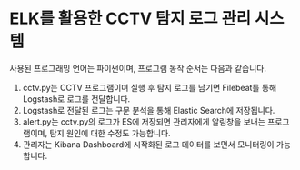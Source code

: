 # ELK를 활용한 CCTV 탐지 로그 관리 시스템
사용된 프로그래밍 언어는 파이썬이며, 프로그램 동작 순서는 다음과 같습니다.
1. cctv.py는 CCTV 프로그램이며 실행 후 탐지 로그를 남기면 Filebeat를 통해 Logstash로 로그를 전달합니다.
2. Logstash로 전달된 로그는 구문 분석을 통해 Elastic Search에 저장됩니다.
3. alert.py는 cctv.py의 로그가 ES에 저장되면 관리자에게 알림창을 보내는 프로그램이며, 탐지 원인에 대한 수정도 가능합니다.
4. 관리자는 Kibana Dashboard에 시작화된 로그 데이터를 보면서 모니터링이 가능합니다.
